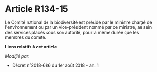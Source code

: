 # Article R134-15

Le Comité national de la biodiversité est présidé par le ministre chargé de l'environnement ou par un vice-président nommé
par ce ministre, au sein des services placés sous son autorité, pour la même durée que les membres du comité.

**Liens relatifs à cet article**

_Modifié par_:

  - Décret n°2018-686 du 1er août 2018 - art. 1
